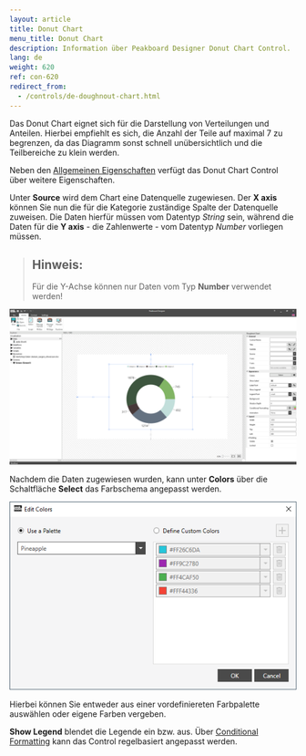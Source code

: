 ```yaml
---
layout: article
title: Donut Chart
menu_title: Donut Chart
description: Information über Peakboard Designer Donut Chart Control.
lang: de
weight: 620
ref: con-620
redirect_from:
  - /controls/de-doughnout-chart.html
---
```


Das Donut Chart eignet sich für die Darstellung von Verteilungen und Anteilen.
Hierbei empfiehlt es sich, die Anzahl der Teile auf maximal 7 zu begrenzen, da das Diagramm sonst schnell unübersichtlich und die Teilbereiche zu klein werden.

Neben den [Allgemeinen Eigenschaften](https://help.peakboard.com/controls/de-allgemeine-eigenschaften.html) verfügt das Donut Chart Control über weitere Eigenschaften.

Unter **Source** wird dem Chart eine Datenquelle zugewiesen.
Der **X axis** können Sie nun die für die Kategorie zuständige Spalte der Datenquelle zuweisen.
Die Daten hierfür müssen vom Datentyp *String* sein, während die Daten für die **Y axis** - die Zahlenwerte - vom Datentyp *Number* vorliegen müssen.

> ## Hinweis:
>
> Für die Y-Achse können nur Daten vom Typ **Number** verwendet werden!

![Donut Chart](/assets/images/Controls/doughnutchart/doughnutchart01.png)

Nachdem die Daten zugewiesen wurden, kann unter **Colors** über die Schaltfläche **Select** das Farbschema angepasst werden.

![Donut Chart Color](/assets/images/Controls/doughnutchart/doughnutchart02.png)

Hierbei können Sie entweder aus einer vordefiniereten Farbpalette auswählen oder eigene Farben vergeben.

**Show Legend** blendet die Legende ein bzw. aus.
Über [Conditional Formatting](/controls/de-cf.html) kann das Control regelbasiert angepasst werden.

